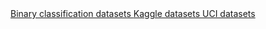 <a href= "https://jamesmccaffrey.wordpress.com/2018/03/14/datasets-for-binary-classification/" >
Binary classification datasets
</a>

<a href= "https://www.kaggle.com/datasets" >
Kaggle datasets
</a>

<a href= "https://archive.ics.uci.edu/ml/datasets.php" >
UCI datasets
</a>

